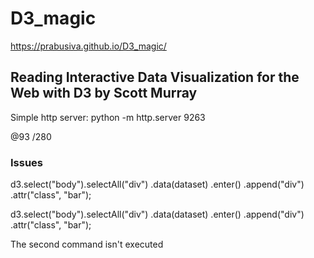 # D3_magic

https://prabusiva.github.io/D3_magic/

## Reading Interactive Data Visualization for the Web with D3 by Scott Murray

Simple http server: python -m http.server 9263

@93
/280
### Issues

  d3.select("body").selectAll("div")
					.data(dataset)
					.enter()
					.append("div")
					.attr("class", "bar");
					
   d3.select("body").selectAll("div")
					.data(dataset)
					.enter()
					.append("div")
					.attr("class", "bar");

The second command isn't executed
